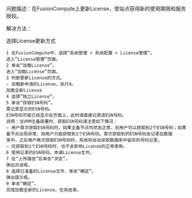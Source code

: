 问题描述：在FusionCompute上更新License，使站点获得新的使用期限和服务授权。

解决方法：

选择License更新方式
    
    1 在FusionCompute中，选择“系统管理 > 系统配置 > License管理”。
    进入“License管理”页面。
    2 单击“加载License”。
    进入“加载License”页面。
    3 判断更新License的方式。
    – 加载新申请的License，执行4。
    加载全新License
    4 选择“独立License”。
    5 单击“获取ESN号码”。
    需记录显示的ESN号码。
    ESN号码可能已经显示在页面上，此时请直接记录该ESN号码。
    说明：当VRM主备部署时，获取ESN号码请注意如下情况：
    – 用户首次获取ESN号码时，如果主备节点均状态正常，则用户可以获取到2个ESN号码；如果备节点出现异常，则用户只能获取到1个ESN号码。首次获取到的ESN号码会记录在数据
    库中，之后用户再次获取ESN号码时，系统将自动读取数据库中留存的号码记录。
    – 仅获取到1个ESN号码时，也不会影响License的正常使用。
    6 使用记录的ESN号码，申请License文件。
    7 在“上传路径”后单击“浏览”。
    弹出对话框。
    8 选择已准备的License文件，单击“确定”。
    弹出提示框。
    9 单击“确定”。
    完成加载全新的License，任务结束。
    